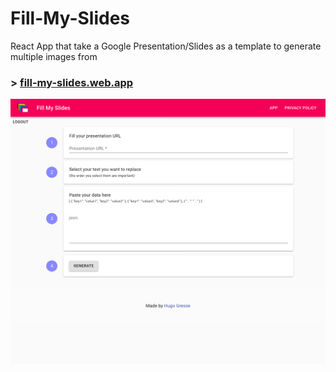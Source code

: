 # Fill-My-Slides
React App that take a Google Presentation/Slides as a template to generate multiple images from


### > [fill-my-slides.web.app](https://fill-my-slides.web.app/)

![fillmyslides](./screenshot.png)

